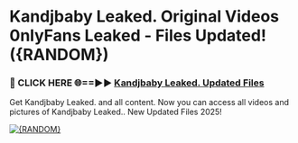 # Kandjbaby Leaked. Original Videos 0nlyFans Leaked - Files Updated! ({RANDOM})

<h3>🔴 CLICK HERE 🌐==►► <a href="https://betterlinks.top/A2PfLJ" rel="nofollow">Kandjbaby Leaked. Updated Files</a></h3>

Get Kandjbaby Leaked. and all content. Now you can access all videos and pictures of Kandjbaby Leaked.. New Updated Files 2025!

[![{RANDOM}](https://i.imgur.com/ppqm5kG.gif)](https://betterlinks.top/A2PfLJ)